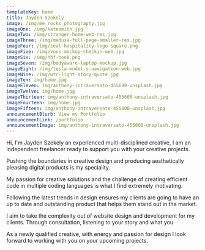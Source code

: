 ```yaml
---
templateKey: home
title: Jayden Szekely
image: /img/me_rocks_photography.jpg
imageOne: /img/katesmith.jpg
imageTwo: /img/stranger-home-web-res.jpg
imageThree: /img/medusa-full-page-smaller-res.jpg
imageFour: /img/zeal-hospitality-logo-square.png
imageFive: /img/vous-mockup-checkin-web.jpg
imageSix: /img/hhf-book.png
imageSeven: /img/bodyaware-laptop-mockup.jpg
imageEight: /img/tesla-model-s-navigation-web.jpg
imageNine: /img/wtc-light-story-quote.jpg
imageTen: img/home.jpg
imageEleven: img/anthony-intraversato-455600-unsplash.jpg
imageTwelve: img/home.jpg
imageThirteen: img/anthony-intraversato-455600-unsplash.jpg
imageFourteen: img/home.jpg
imageFifteen: img/anthony-intraversato-455600-unsplash.jpg
announcementBlurb: View my Portfolio
announcementLink: /portfolio
announcementImage: img/anthony-intraversato-455600-unsplash.jpg
---
```

Hi, I'm Jayden Szekely an experienced multi-disciplined creative, I am an independent freelancer ready to support you with your creative projects.



Pushing the boundaries in creative design and producing aesthetically pleasing digital products is my speciality.



My passion for creative solutions and the challenge of creating efficient code in multiple coding languages is what I find extremely motivating. 



Following the latest trends in design ensures my clients are going to have an up to date and outstanding product that helps them stand out in the market. 



I aim to take the complexity out of website design and development for my clients.  Through consultation, listening to your story and what you 



As a newly qualified creative, with energy and passion for design I look forward to working with you on your upcoming projects.

